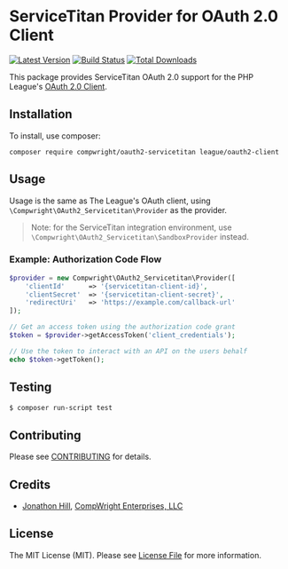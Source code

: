 # ServiceTitan Provider for OAuth 2.0 Client

[![Latest Version](https://img.shields.io/github/release/compwright/oauth2-servicetitan.svg?style=flat-square)](https://github.com/compwright/oauth2-servicetitan/releases)
[![Build Status](https://img.shields.io/travis/compwright/oauth2-servicetitan/master.svg?style=flat-square)](https://travis-ci.org/compwright/oauth2-servicetitan)
[![Total Downloads](https://img.shields.io/packagist/dt/compwright/oauth2-servicetitan.svg?style=flat-square)](https://packagist.org/packages/compwright/oauth2-servicetitan)

This package provides ServiceTitan OAuth 2.0 support for the PHP League's [OAuth 2.0 Client](https://github.com/thephpleague/oauth2-client).

## Installation

To install, use composer:

```
composer require compwright/oauth2-servicetitan league/oauth2-client
```

## Usage

Usage is the same as The League's OAuth client, using `\Compwright\OAuth2_Servicetitan\Provider` as the provider.

> Note: for the ServiceTitan integration environment, use `\Compwright\OAuth2_Servicetitan\SandboxProvider` instead.

### Example: Authorization Code Flow

```php
$provider = new Compwright\OAuth2_Servicetitan\Provider([
    'clientId'      => '{servicetitan-client-id}',
    'clientSecret'  => '{servicetitan-client-secret}',
    'redirectUri'   => 'https://example.com/callback-url'
]);

// Get an access token using the authorization code grant
$token = $provider->getAccessToken('client_credentials');

// Use the token to interact with an API on the users behalf
echo $token->getToken();
```

## Testing

``` bash
$ composer run-script test
```

## Contributing

Please see [CONTRIBUTING](https://github.com/compwright/oauth2-servicetitan/blob/master/CONTRIBUTING.md) for details.


## Credits

- [Jonathon Hill](https://github.com/compwright), [CompWright Enterprises, LLC](https://compwright.com)


## License

The MIT License (MIT). Please see [License File](https://github.com/compwright/oauth2-servicetitan/blob/master/LICENSE) for more information.
